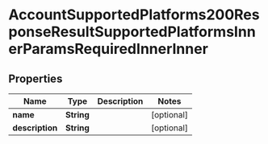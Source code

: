 

# AccountSupportedPlatforms200ResponseResultSupportedPlatformsInnerParamsRequiredInnerInner

## Properties

Name | Type | Description | Notes
------------ | ------------- | ------------- | -------------
**name** | **String** |  |  [optional]
**description** | **String** |  |  [optional]





